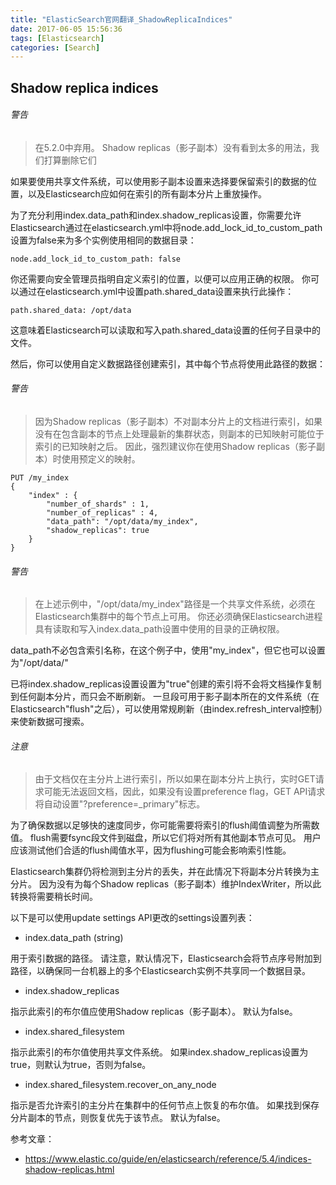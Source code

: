 ```yaml
---
title: "ElasticSearch官网翻译_ShadowReplicaIndices"
date: 2017-06-05 15:56:36
tags: [Elasticsearch]
categories: [Search]
---
```


## Shadow replica indices

###### 警告

> 在5.2.0中弃用。
Shadow replicas（影子副本）没有看到太多的用法，我们打算删除它们

如果要使用共享文件系统，可以使用影子副本设置来选择要保留索引的数据的位置，以及Elasticsearch应如何在索引的所有副本分片上重放操作。

为了充分利用index.data_path和index.shadow_replicas设置，你需要允许Elasticsearch通过在elasticsearch.yml中将node.add_lock_id_to_custom_path设置为false来为多个实例使用相同的数据目录：

```
node.add_lock_id_to_custom_path: false
```

你还需要向安全管理员指明自定义索引的位置，以便可以应用正确的权限。 你可以通过在elasticsearch.yml中设置path.shared_data设置来执行此操作：

```
path.shared_data: /opt/data
```

这意味着Elasticsearch可以读取和写入path.shared_data设置的任何子目录中的文件。

然后，你可以使用自定义数据路径创建索引，其中每个节点将使用此路径的数据：

###### 警告

> 因为Shadow replicas（影子副本）不对副本分片上的文档进行索引，如果没有在包含副本的节点上处理最新的集群状态，则副本的已知映射可能位于索引的已知映射之后。 因此，强烈建议你在使用Shadow replicas（影子副本）时使用预定义的映射。

```
PUT /my_index
{
    "index" : {
        "number_of_shards" : 1,
        "number_of_replicas" : 4,
        "data_path": "/opt/data/my_index",
        "shadow_replicas": true
    }
}
```

###### 警告

> 在上述示例中，"/opt/data/my_index"路径是一个共享文件系统，必须在Elasticsearch集群中的每个节点上可用。 你还必须确保Elasticsearch进程具有读取和写入index.data_path设置中使用的目录的正确权限。

data_path不必包含索引名称，在这个例子中，使用"my_index"，但它也可以设置为"/opt/data/"

已将index.shadow_replicas设置设置为"true"创建的索引将不会将文档操作复制到任何副本分片，而只会不断刷新。 一旦段可用于影子副本所在的文件系统（在Elasticsearch"flush"之后），可以使用常规刷新（由index.refresh_interval控制）来使新数据可搜索。

###### 注意

> 由于文档仅在主分片上进行索引，所以如果在副本分片上执行，实时GET请求可能无法返回文档，因此，如果没有设置preference flag，GET API请求将自动设置"?preference=_primary"标志。

为了确保数据以足够快的速度同步，你可能需要将索引的flush阈值调整为所需数值。 flush需要fsync段文件到磁盘，所以它们将对所有其他副本节点可见。 用户应该测试他们合适的flush阈值水平，因为flushing可能会影响索引性能。

Elasticsearch集群仍将检测到主分片的丢失，并在此情况下将副本分片转换为主分片。 因为没有为每个Shadow replicas（影子副本）维护IndexWriter，所以此转换将需要稍长时间。

以下是可以使用update settings API更改的settings设置列表：

- index.data_path (string)

用于索引数据的路径。 请注意，默认情况下，Elasticsearch会将节点序号附加到路径，以确保同一台机器上的多个Elasticsearch实例不共享同一个数据目录。

- index.shadow_replicas

指示此索引的布尔值应使用Shadow replicas（影子副本）。 默认为false。

- index.shared_filesystem

指示此索引的布尔值使用共享文件系统。 如果index.shadow_replicas设置为true，则默认为true，否则为false。

- index.shared_filesystem.recover_on_any_node

指示是否允许索引的主分片在集群中的任何节点上恢复的布尔值。 如果找到保存分片副本的节点，则恢复优先于该节点。 默认为false。

参考文章：

- https://www.elastic.co/guide/en/elasticsearch/reference/5.4/indices-shadow-replicas.html
